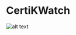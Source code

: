 # CertiKWatch

![alt text](<img width="1439" alt="Screen Shot 2022-04-01 at 6 37 43 PM" src="https://user-images.githubusercontent.com/35897605/161360623-3323c54e-d15e-480b-9c8d-422f87d2d7b1.png">)
